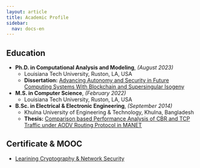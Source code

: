 ```yaml
---
layout: article
title: Academic Profile
sidebar:
  nav: docs-en
---
```

## Education
* **Ph.D. in Computational Analysis and Modeling**, *(August 2023)*
  * Louisiana Tech University, Ruston, LA, USA
  * **Dissertation:** <a id="raw-url" href="https://github.com/zamanmiraz/zamanmiraz.github.io/blob/master/thesis/miraz_dissertation_final.pdf">Advancing Autonomy and Security in Future Computing Systems With Blockchain and Supersingular Isogeny</a>
* **M.S. in Computer Science**, *(February 2022)*
  * Louisiana Tech University, Ruston, LA, USA
* **B.Sc. in Electrical & Electronic Engineering**, *(September 2014)*
  * Khulna University of Engineering & Technology, Khulna, Bangladesh
  * **Thesis:** <a id="raw-url" href="https://github.com/zamanmiraz/zamanmiraz.github.io/blob/master/thesis/0903010.pdf">Comparison based Performance Analysis of CBR and TCP Traffic under AODV Routing Protocol in MANET</a>

## Certificate & MOOC
* <a id="raw-url" href="[https://github.com/zamanmiraz/zamanmiraz.github.io/blob/master/thesis/0903010.pdf](https://www.linkedin.com/learning/certificates/311d9954afa7b0a872a05fbfdfea62b8bc1f28a1239975157bc26f914da16e5f)https://www.linkedin.com/learning/certificates/311d9954afa7b0a872a05fbfdfea62b8bc1f28a1239975157bc26f914da16e5f">Learining Cryptography & Network Security</a>
